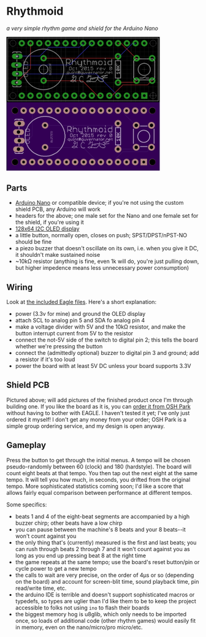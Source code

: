 # Rhythmoid
_a very simple rhythm game and shield for the Arduino Nano_

<img src="rhythmoid_pcb.png" alt="Rhythmoid PCB" style="width:400px;" />

## Parts

  - [Arduino Nano](https://www.arduino.cc/en/Main/ArduinoBoardNano) or compatible device; if you're not using the custom shield PCB, any Arduino will work
  - headers for the above; one male set for the Nano and one female set for the shield, if you're using it
  - [128x64 I2C OLED display](http://www.hobbyelectronica.nl/product/128x64-oled-geel-blauw-i2c/)
  - a little button, normally open, closes on push; SPST/DPST/nPST-NO should be fine
  - a piezo buzzer that doesn't oscillate on its own, i.e. when you give it DC, it shouldn't make sustained noise
  - ~10kΩ resistor (anything is fine, even 1k will do, you're just pulling down, but higher impedence means less unnecessary power consumption)

## Wiring

Look at [the included Eagle files](eagle/). Here's a short explanation:

  - power (3.3v for mine) and ground the OLED display
  - attach SCL to analog pin 5 and SDA fo analog pin 4
  - make a voltage divider with 5V and the 10kΩ resistor, and make the button interrupt current from 5V to the resistor
  - connect the not-5V side of the switch to digital pin 2; this tells the board whether we're pressing the button
  - connect the (admittedly optional) buzzer to digital pin 3 and ground; add a resistor if it's too loud
  - power the board with at least 5V DC unless your board supports 3.3V

## Shield PCB

Pictured above; will add pictures of the finished product once I'm through building one. If you like the board as it is, you can [order it from OSH Park](https://oshpark.com/shared_projects/O3bcMjo5) without having to bother with EAGLE. I haven't tested it yet; I've only just ordered it myself! I don't get any money from your order; OSH Park is a simple group ordering service, and my design is open anyway.

## Gameplay

Press the button to get through the initial menus. A tempo will be chosen pseudo-randomly between 60 (clock) and 180 (hardstyle). The board will count eight beats at that tempo. You then tap out the next eight at the same tempo. It will tell you how much, in seconds, you drifted from the original tempo. More sophisticated statistics coming soon; I'd like a score that allows fairly equal comparison between performance at different tempos.

Some specifics:

  - beats 1 and 4 of the eight-beat segments are accompanied by a high buzzer chirp; other beats have a low chirp
  - you can pause between the machine's 8 beats and your 8 beats--it won't count against you
  - the only thing that's (currently) measured is the first and last beats; you can rush through beats 2 through 7 and it won't count against you as long as you end up pressing beat 8 at the right time
  - the game repeats at the same tempo; use the board's reset button/pin or cycle power to get a new tempo
  - the calls to wait are very precise, on the order of 4μs or so (depending on the board) and account for screen-blit time, sound playback time, pin read/write time, etc.
  - the arduino IDE is terrible and doesn't support sophisticated macros or typedefs, so types are uglier than I'd like them to be to keep the project accessible to folks not using `ino` to flash their boards
  - the biggest memory hog is u8glib, which only needs to be imported once, so loads of additional code (other rhythm games) would easily fit in memory, even on the nano/micro/pro micro/etc.
